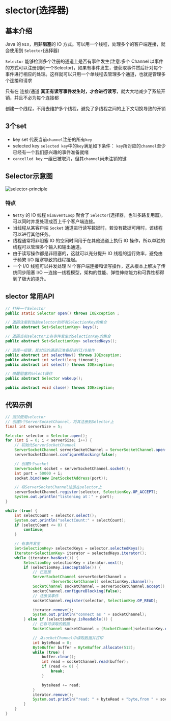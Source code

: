 # slector(选择器)
## 基本介绍
Java 的 `NIO`，用**非阻塞**的 IO  方式。可以用一个线程，处理多个的客户端连接，就会使用到 `Selector`(选择器)

`Selector` 能够检测多个注册的通道上是否有事件发生(注意:多个 Channel 以事件的方式可以注册到同一个Selector)，如果有事件发生，便获取事件然后针对每个事件进行相应的处理。这样就可以只用一个单线程去管理多个通道，也就是管理多个连接和请求

只有在 连接/通道 **真正有读写事件发生时，才会进行读写**，就大大地减少了系统开销，并且不必为每个连接都

创建一个线程，不用去维护多个线程，避免了多线程之间的上下文切换导致的开销

## 3个set
* key set
  代表当前`channel`注册的所有`key`
* selected key
  `selected key`中的`key`满足如下条件：
  `key`所对应的`channel`至少已经有一个我们感兴趣的事件准备就绪
* `cancelled key`
  一组已被取消，但其`channel`尚未注销的键

## Selector示意图
![selector-principle](/assets/selector-principle.jpg)

### 特点
* `Netty` 的 IO 线程 `NioEventLoop`  聚合了 `Selector`(选择器，也叫多路复用器)，可以同时并发处理成百上千个客户端连接。
* 当线程从某客户端 `Socket` 通道进行读写数据时，若没有数据可用时，该线程可以进行其他任务。
* 线程通常将非阻塞 IO  的空闲时间用于在其他通道上执行 IO  操作，所以单独的线程可以管理多个输入和输出通道。
* 由于读写操作都是非阻塞的，这就可以充分提升 IO  线程的运行效率，避免由于频繁 I/O  阻塞导致的线程挂起。
* 一个 I/O  线程可以并发处理 N 个客户端连接和读写操作，这从根本上解决了传统同步阻塞 I/O 一连接一线程模型，架构的性能、弹性伸缩能力和可靠性都得到了极大的提升。

## slector 常用API
```java
// 打开一个Selector
public static Selector open() throws IOException ;

// 返回注册到当前selector的所有SelectionKey的集合
public abstract Set<SelectionKey> keys();

// 返回当前selector上有事件发生的SelectionKey的集合
public abstract Set<SelectionKey> selectedKeys();

// 选择一组键，其对应的通道已准备好进行I/O操作
public abstract int selectNow() throws IOException;
public abstract int select(long timeout);
public abstract int select() throws IOException;

// 唤醒阻塞的select操作
public abstract Selector wakeup();

public abstract void close() throws IOException;
```

## 代码示例
```java
// 测试使用selector
// 创建5个ServerSocketChannel，将其注册到Selector上
final int serverSize = 5;

Selector selector = Selector.open();
for (int i = 0; i < serverSize; i++) {
	// 初始化ServerSocketChannel
	ServerSocketChannel serverSocketChannel = ServerSocketChannel.open();
	serverSocketChannel.configureBlocking(false);

	// 创建5个socket
	ServerSocket socket = serverSocketChannel.socket();
	int port = 50000 + i;
	socket.bind(new InetSocketAddress(port));

	// 将ServerSocketChannel注册在selector上
	serverSocketChannel.register(selector, SelectionKey.OP_ACCEPT);
	System.out.println("listening at：" + port);
}

while (true) {
	int selectCount = selector.select();
	System.out.println("selectCount:" + selectCount);
	if (selectCount <= 0) {
		continue;
	}

	// 有事件发生
	Set<SelectionKey> selectedKeys = selector.selectedKeys();
	Iterator<SelectionKey> iterator = selectedKeys.iterator();
	while (iterator.hasNext()) {
		SelectionKey selectionKey = iterator.next();
		if (selectionKey.isAcceptable()) {
			// 已连接
			ServerSocketChannel serverSocketChannel =
					(ServerSocketChannel) selectionKey.channel();
			SocketChannel socketChannel = serverSocketChannel.accept();
			socketChannel.configureBlocking(false);
			// 注册读事件
			socketChannel.register(selector, SelectionKey.OP_READ);

			iterator.remove();
			System.out.println("connect as " + socketChannel);
		} else if (selectionKey.isReadable()) {
			// 已有可读取的数据
			SocketChannel socketChannel = (SocketChannel)selectionKey.channel();

			// 从socketChannel中读取数据并打印
			int byteRead = 0;
			ByteBuffer buffer = ByteBuffer.allocate(512);
			while (true) {
				buffer.clear();
				int read = socketChannel.read(buffer);
				if (read <= 0) {
					break;
				}

				byteRead += read;
			}
			iterator.remove();
			System.out.println("read: " + byteRead + "byte,from " + socketChannel);
		}
	}
}
```
